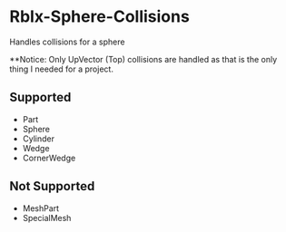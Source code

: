 # Rblx-Sphere-Collisions
Handles collisions for a sphere

**Notice: Only UpVector (Top) collisions are handled as that is the only thing I needed for a project.

## Supported
- Part
- Sphere
- Cylinder
- Wedge
- CornerWedge

## Not Supported
- MeshPart
- SpecialMesh

